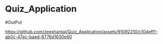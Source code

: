 # Quiz_Application
#OutPut 


https://github.com/zeeshantaj/Quiz_Application/assets/91092210/c104eff1-ab0c-47ec-baed-8776d1630e60

